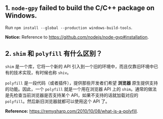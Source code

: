 
## 1. `node-gpy` failed to build the C/C++ package on Windows.

Run `npm install --global --production windows-build-tools`.

**Notice:** Reference to https://github.com/nodejs/node-gyp#installation.


## 2. `shim` 和 `polyfill` 有什么区别？

`shim` 是一个库，它将一个新的 API 引入到一个旧的环境中，而且仅靠旧环境中已有的技术实现，有时候也称 `shiv`。

`polyfill` 是一段代码（或者插件），提供那些开发者们希望 **浏览器** 原生提供支持的功能。因此，一个 `polyfill` 就是一个用在浏览器 API 上的 `shim`。通常的做法是先检查当前浏览器是否支持某个 API，如果不支持的话就加载对应的 `polyfill`。然后新旧浏览器就都可以使用这个 API 了。

**Reference:** https://remysharp.com/2010/10/08/what-is-a-polyfill.
